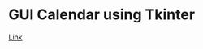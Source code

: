 # GUI Calendar using Tkinter

[Link](https://www.geeksforgeeks.org/python-gui-calendar-using-tkinter)
